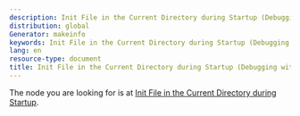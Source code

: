 ```yaml
---
description: Init File in the Current Directory during Startup (Debugging with GDB)
distribution: global
Generator: makeinfo
keywords: Init File in the Current Directory during Startup (Debugging with GDB)
lang: en
resource-type: document
title: Init File in the Current Directory during Startup (Debugging with GDB)
---
```

The node you are looking for is at [Init File in the Current Directory during Startup](Initialization-Files.html#Init-File-in-the-Current-Directory-during-Startup).
